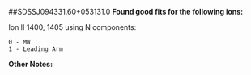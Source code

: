 ##SDSSJ094331.60+053131.0
**Found good fits for the following ions:**

Ion II 1400, 1405 using N components:
```
0 - MW
1 - Leading Arm
```


**Other Notes:**

